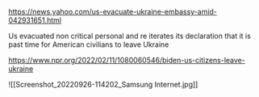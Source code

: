 https://news.yahoo.com/us-evacuate-ukraine-embassy-amid-042931651.html

Us evacuated non critical personal and re iterates its declaration that it is past time for American civilians to leave Ukraine

https://www.npr.org/2022/02/11/1080060546/biden-us-citizens-leave-ukraine

![[Screenshot_20220926-114202_Samsung Internet.jpg]]

